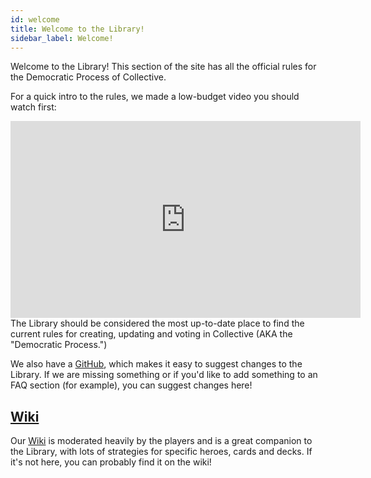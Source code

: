 ```yaml
---
id: welcome
title: Welcome to the Library!
sidebar_label: Welcome!
---
```


Welcome to the Library! This section of the site has all the official rules for the Democratic Process of Collective.

For a quick intro to the rules, we made a low-budget video you should watch first:

<iframe width="560" height="315" src="https://www.youtube.com/embed/7sD92bkVaj8" frameborder="0" allow="accelerometer; autoplay; encrypted-media; gyroscope; picture-in-picture" allowfullscreen></iframe>

<br/>
The Library should be considered the most up-to-date place to find the current rules for creating, updating and voting in Collective (AKA the "Democratic Process.")

We also have a [GitHub](https://github.com/collectivecardgame/library), which makes it easy to suggest changes to the Library. If we are missing something or if you'd like to add something to an FAQ section (for example), you can suggest changes here!

## [Wiki](https://collective.gamepedia.com/Collective_Wiki)

Our [Wiki](https://collective.gamepedia.com/Collective_Wiki) is moderated heavily by the players and is a great companion to the Library, with lots of strategies for specific heroes, cards and decks. If it's not here, you can probably find it on the wiki!
